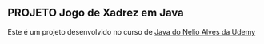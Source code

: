 ## PROJETO Jogo de Xadrez em Java

Este é um projeto desenvolvido no curso de [Java do Nelio Alves da Udemy](https://www.udemy.com/course/java-curso-completo/)
